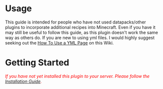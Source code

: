 # Usage
This guide is intended for people who have not used datapacks/other plugins to incorporate additional recipes into Minecraft. Even if you have it may still be useful to follow this guide, as this plugin doesn't work the same way as others do. If you are new to using yml files. I would highly suggest seeking out the [How To Use a YML Page](../how-to-use-a-yml) on this Wiki.

# Getting Started
<font color="red" style="font-style: italic">If you have not yet installed this plugin to your server. Please follow the <a href="../install-guide">Installation Guide</a>.</font>
